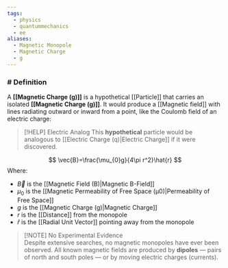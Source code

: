 ```yaml
---
tags:
  - physics
  - quantummechanics
  - ee
aliases:
  - Magnetic Monopole
  - Magnetic Charge
  - g
---
```

### # Definition
A **[[Magnetic Charge (g)]]** is a hypothetical [[Particle]] that carries an isolated **[[Magnetic Charge (g)]]**. It would produce a [[Magnetic field]] with lines radiating outward or inward from a point, like the Coulomb field of an electric charge:

> [!HELP] Electric Analog
> This **hypothetical** particle would be analogous to [[Electric Charge (q)|Electric Charge]]  if it were discovered.  

$$
\vec{B}=\frac{\mu_{0}g}{4\pi r^2}\hat{r}
$$
Where:
- $\vec{B}$ is the [[Magnetic Field (B)|Magnetic B-Field]]
- $\mu_{0}$ is the [[Magnetic Permeability of Free Space (μ0)|Permeability of Free Space]]
- $g$ is the [[Magnetic Charge (g)|Magnetic Charge]]
- $r$ is the [[Distance]] from the monopole
- $\hat{r}$ is the [[Radial Unit Vector]] pointing away from the monopole

> [!NOTE] No Experimental Evidence  
> Despite extensive searches, no magnetic monopoles have ever been observed. All known magnetic fields are produced by **dipoles** — pairs of north and south poles — or by moving electric charges (currents).

